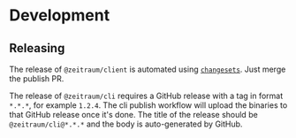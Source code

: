# Development

## Releasing

The release of `@zeitraum/client` is automated using [`changesets`](https://github.com/changesets/changesets). Just merge the publish PR.

The release of `@zeitraum/cli` requires a GitHub release with a tag in format `*.*.*`, for example `1.2.4`. The cli publish workflow will upload the binaries to that GitHub release once it's done.
The title of the release should be `@zeitraum/cli@*.*.*` and the body is auto-generated by GitHub.
